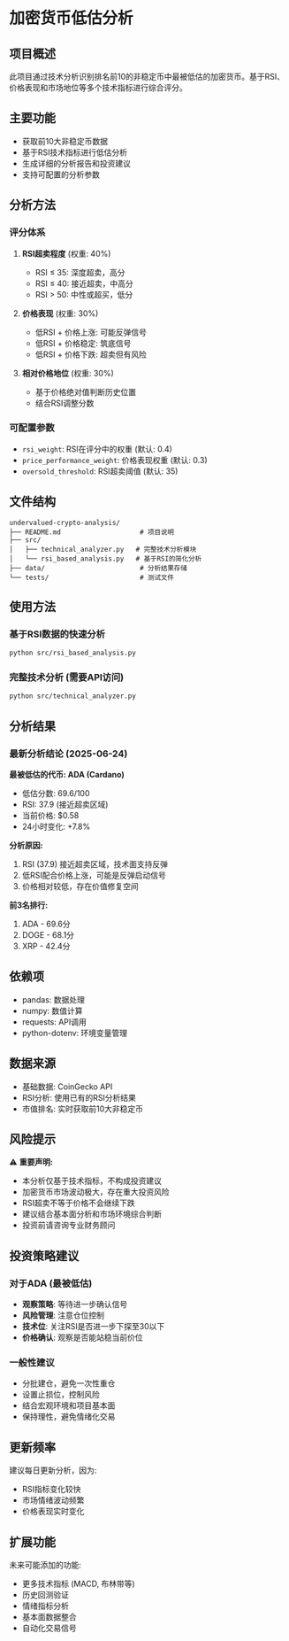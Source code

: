# 加密货币低估分析

## 项目概述

此项目通过技术分析识别排名前10的非稳定币中最被低估的加密货币。基于RSI、价格表现和市场地位等多个技术指标进行综合评分。

## 主要功能

- 获取前10大非稳定币数据
- 基于RSI技术指标进行低估分析
- 生成详细的分析报告和投资建议
- 支持可配置的分析参数

## 分析方法

### 评分体系
1. **RSI超卖程度** (权重: 40%)
   - RSI ≤ 35: 深度超卖，高分
   - RSI ≤ 40: 接近超卖，中高分
   - RSI > 50: 中性或超买，低分

2. **价格表现** (权重: 30%)
   - 低RSI + 价格上涨: 可能反弹信号
   - 低RSI + 价格稳定: 筑底信号
   - 低RSI + 价格下跌: 超卖但有风险

3. **相对价格地位** (权重: 30%)
   - 基于价格绝对值判断历史位置
   - 结合RSI调整分数

### 可配置参数
- `rsi_weight`: RSI在评分中的权重 (默认: 0.4)
- `price_performance_weight`: 价格表现权重 (默认: 0.3)
- `oversold_threshold`: RSI超卖阈值 (默认: 35)

## 文件结构

```
undervalued-crypto-analysis/
├── README.md                    # 项目说明
├── src/
│   ├── technical_analyzer.py   # 完整技术分析模块
│   └── rsi_based_analysis.py   # 基于RSI的简化分析
├── data/                        # 分析结果存储
└── tests/                       # 测试文件
```

## 使用方法

### 基于RSI数据的快速分析
```bash
python src/rsi_based_analysis.py
```

### 完整技术分析 (需要API访问)
```bash
python src/technical_analyzer.py
```

## 分析结果

### 最新分析结论 (2025-06-24)

**最被低估的代币: ADA (Cardano)**
- 低估分数: 69.6/100
- RSI: 37.9 (接近超卖区域)
- 当前价格: $0.58
- 24小时变化: +7.8%

**分析原因:**
1. RSI (37.9) 接近超卖区域，技术面支持反弹
2. 低RSI配合价格上涨，可能是反弹启动信号
3. 价格相对较低，存在价值修复空间

**前3名排行:**
1. ADA - 69.6分
2. DOGE - 68.1分  
3. XRP - 42.4分

## 依赖项

- pandas: 数据处理
- numpy: 数值计算
- requests: API调用
- python-dotenv: 环境变量管理

## 数据来源

- 基础数据: CoinGecko API
- RSI分析: 使用已有的RSI分析结果
- 市值排名: 实时获取前10大非稳定币

## 风险提示

⚠️ **重要声明:**
- 本分析仅基于技术指标，不构成投资建议
- 加密货币市场波动极大，存在重大投资风险
- RSI超卖不等于价格不会继续下跌
- 建议结合基本面分析和市场环境综合判断
- 投资前请咨询专业财务顾问

## 投资策略建议

### 对于ADA (最被低估)
- **观察策略**: 等待进一步确认信号
- **风险管理**: 注意仓位控制
- **技术位**: 关注RSI是否进一步下探至30以下
- **价格确认**: 观察是否能站稳当前价位

### 一般性建议
- 分批建仓，避免一次性重仓
- 设置止损位，控制风险
- 结合宏观环境和项目基本面
- 保持理性，避免情绪化交易

## 更新频率

建议每日更新分析，因为:
- RSI指标变化较快
- 市场情绪波动频繁
- 价格表现实时变化

## 扩展功能

未来可能添加的功能:
- 更多技术指标 (MACD, 布林带等)
- 历史回测验证
- 情绪指标分析
- 基本面数据整合
- 自动化交易信号